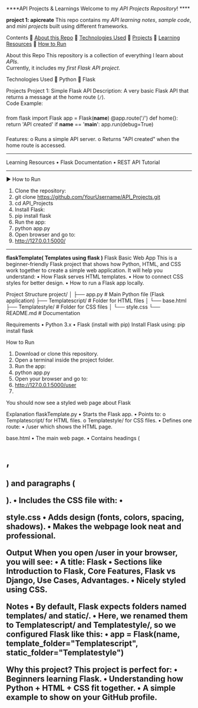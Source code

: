 ****API Projects & Learnings
Welcome to my *API Projects Repository*!  ****

**project 1: apicreate**
This repo contains my  *API learning notes*, *sample code*, and *mini projects* built using different frameworks.

 Contents
	[About this Repo](#about-this-repo)
	[Technologies Used](#technologies-used)
	[Projects](#projects)
	[Learning Resources](#learning-resources)
	[How to Run](#how-to-run)

About this Repo
This repository is a collection of everything I learn about *APIs*.  
Currently, it includes my *first Flask API project*.

Technologies Used
	Python 
	Flask 

Projects
Project 1: Simple Flask API
Description:  A very basic Flask API that returns a message at the home route (`/`).  
Code Example:
###
from flask import Flask
app = Flask(__name__)
@app.route('/')
def home():
return 'API created'
if __name__ == '__main__':
app.run(debug=True)
###
Features:
o	Runs a simple API server.
o	Returns "API created" when the home route is accessed.
________________________________________
 Learning Resources
•	Flask Documentation
•	REST API Tutorial
________________________________________
▶️ How to Run
1.	Clone the repository:
2.	git clone https://github.com/YourUsername/API_Projects.git
3.	cd API_Projects
4.	Install Flask:
5.	pip install flask
6.	Run the app:
7.	python app.py
8.	Open browser and go to:
9.	http://127.0.0.1:5000/
________________________________________



**flaskTemplate( Templates using flask )**
Flask Basic Web App
This is a beginner-friendly Flask project that shows how Python, HTML, and CSS work together to create a simple web application.
It will help you understand:
•	How Flask serves HTML templates.
•	How to connect CSS styles for better design.
•	How to run a Flask app locally.


 Project Structure
project/
│
├── app.py                # Main Python file (Flask application)
├── Templatescript/       # Folder for HTML files
│   └── base.html
├── Templatestyle/        # Folder for CSS files
│   └── style.css
└── README.md             # Documentation

Requirements
•	Python 3.x
•	Flask (install with pip)
Install Flask using:
pip install flask

How to Run
1.	Download or clone this repository.
2.	Open a terminal inside the project folder.
3.	Run the app:
4.	python app.py
5.	Open your browser and go to:
6.	http://127.0.0.1:5000/user
7.	
You should now see a styled web page about Flask 

 Explanation
 flaskTemplate.py
•	Starts the Flask app.
•	Points to:
o	Templatescript/ for HTML files.
o	Templatestyle/ for CSS files.
•	Defines one route:
•	/user
which shows the HTML page.

base.html
•	The main web page.
•	Contains headings (<h1>, <h2>) and paragraphs (<p>).
•	Includes the CSS file with:
•	<link rel="stylesheet" href="{{ url_for('static', filename='style.css') }}">


style.css
•	Adds design (fonts, colors, spacing, shadows).
•	Makes the webpage look neat and professional.

Output
When you open /user in your browser, you will see:
•	A title: Flask
•	Sections like Introduction to Flask, Core Features, Flask vs Django, Use Cases, Advantages.
•	Nicely styled using CSS.


Notes
•	By default, Flask expects folders named templates/ and static/.
•	Here, we renamed them to Templatescript/ and Templatestyle/, so we configured Flask like this:
•	app = Flask(__name__, template_folder="Templatescript", static_folder="Templatestyle")


Why this project?
This project is perfect for:
•	Beginners learning Flask.
•	Understanding how Python + HTML + CSS fit together.
•	A simple example to show on your GitHub profile.

